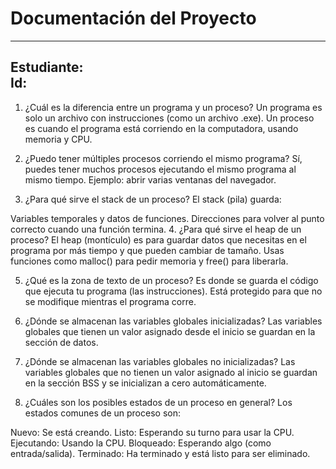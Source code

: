 # Documentación del Proyecto
---
Estudiante:  
Id:  
---
1. ¿Cuál es la diferencia entre un programa y un proceso?
Un programa es solo un archivo con instrucciones (como un archivo .exe).
Un proceso es cuando el programa está corriendo en la computadora, usando memoria y CPU.
2. ¿Puedo tener múltiples procesos corriendo el mismo programa?
Sí, puedes tener muchos procesos ejecutando el mismo programa al mismo tiempo. Ejemplo: abrir varias ventanas del navegador.

3. ¿Para qué sirve el stack de un proceso?
El stack (pila) guarda:

Variables temporales y datos de funciones.
Direcciones para volver al punto correcto cuando una función termina.
4. ¿Para qué sirve el heap de un proceso?
El heap (montículo) es para guardar datos que necesitas en el programa por más tiempo y que pueden cambiar de tamaño. Usas funciones como malloc() para pedir memoria y free() para liberarla.

5. ¿Qué es la zona de texto de un proceso?
Es donde se guarda el código que ejecuta tu programa (las instrucciones). Está protegido para que no se modifique mientras el programa corre.

6. ¿Dónde se almacenan las variables globales inicializadas?
Las variables globales que tienen un valor asignado desde el inicio se guardan en la sección de datos.

7. ¿Dónde se almacenan las variables globales no inicializadas?
Las variables globales que no tienen un valor asignado al inicio se guardan en la sección BSS y se inicializan a cero automáticamente.

8. ¿Cuáles son los posibles estados de un proceso en general?
Los estados comunes de un proceso son:

Nuevo: Se está creando.
Listo: Esperando su turno para usar la CPU.
Ejecutando: Usando la CPU.
Bloqueado: Esperando algo (como entrada/salida).
Terminado: Ha terminado y está listo para ser eliminado.
